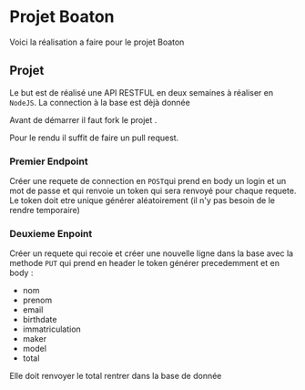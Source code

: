 # Projet Boaton 

Voici la réalisation a faire pour le projet Boaton 

## Projet

Le but est de réalisé une API RESTFUL en deux semaines à réaliser en `NodeJS`.
La connection à la base est dèjà donnée

Avant de démarrer il faut  fork le projet .

Pour le rendu il suffit de faire un pull request.

### Premier Endpoint

Créer une requete de connection en `POST`qui prend en body un login et un mot de passe et qui renvoie un token qui sera renvoyé pour chaque requete. Le token doit etre unique générer aléatoirement (il n'y pas besoin de le rendre temporaire)

### Deuxieme Enpoint

Créer un requete  qui recoie et créer une nouvelle ligne dans la base avec la methode `PUT` qui prend en header le token générer precedemment et en body : 
  - nom
  - prenom
  - email
  - birthdate
  - immatriculation
  - maker
  - model
  - total 
  
Elle doit renvoyer le total rentrer dans la base de donnée
